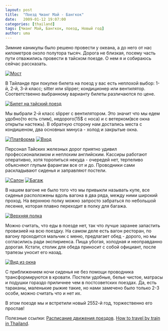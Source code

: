 ```yaml
---
layout: post
title:  "Поезд Чианг Май - Бангкок"
date:   2009-01-12 19:07:00
categories: [thailand]
tags: [Чианг Май, Бангкок, поезд, Новый год]
author: uma
---
```


Зимние каникулы было решено провести у океана, а до него от нас километров около полутора тысяч. Дорога не близкая, посему часть пути отважились провести в тайском поезде. О нем я и собираюсь сейчас рассказать.

[![Мост][1]][2]

В Тайланде при покупке билета на поезд у вас есть неплохой выбор: 1-й, 2-й, 3-й класс; sitter или slipper; кондиционер или вентилятор. Соответственно выбранному варианту билеты различаются по цене.

[![Билет на тайский поезд][3]][4]

Мы выбрали 2-й класс slipper с вентилятором. Это значит что мы едем удобно(то есть спим), недорого(15$ с носа) и с ветерком(все окна открыты настежь). В обратную сторону нам достались места с кондишеном, два основных минуса - холод и закрытые окна.

[![Платформа][5]][6] [![Вход][7]][8]     

Персонал Тайских железных дорог приятно удивил профессионализмом и неплохим английским. Кассиры работают оперативно, хотя торопиться некуда - очередей нет, терпеливо объясняют глупым фарангам все от и до. Проводники сами раскладывают сиденья и заправляют постели. 

[![Салон][9]][10] [![Багаж][11]][12]    
     
В нашем вагоне не было того что мы привыкли называть купе, все сиденья расположены вдоль вагона в два ряда, между ними широкий проход. На верхнюю полку можно запросто забраться по небольшой лесенке, которая плавно переходит в полку для багажа. 

[![Верхняя полка][13]][14]

Можно считать, что еды в поезде нет, так что лучше заранее запастить провизией на всю поездку. На самом деле есть вагон ресторан, по вагону проходится мальчик с меню, предлагает обед - дорого, но мы согласились ради экспириенса. Пища убогая, холодная и неоправданно дорогая. Кстати, столик для обеда приносит с собой официант, после трапезы уносит его назад. 

[![Вид из окна][15]][16]

С приближением ночи сиденья не без помощи проводника трансформируются в кровати. Постели удобные, белье чистое, матрасы и подушки гораздо приличнее чем в постсоветских поездах. Да, есть тараканы, маленькие рыжие такие, но нами замечено было только 2-3 особи, можно считать что и нет их.

В этом поезде мы и встретили новый 2552-й год, торжественно его проспав!

Полезные ссылки: [Расписание движения поездов][17]. [How to travel by train in Thailand][18].

  [1]: /poezd-chiang-mai-bangkok/bridge-thumb.jpg "Мост"
  [2]: /poezd-chiang-mai-bangkok/bridge.jpg 
  [3]: /poezd-chiang-mai-bangkok/ticket-thumb.jpg "Билет на тайский поезд"
  [4]: /poezd-chiang-mai-bangkok/ticket.jpg
  [5]: /poezd-chiang-mai-bangkok/platform-thumb.jpg "Платформа"
  [6]: /poezd-chiang-mai-bangkok/platform.jpg
  [7]: /poezd-chiang-mai-bangkok/entrance-thumb.jpg "Вход"
  [8]: /poezd-chiang-mai-bangkok/entrance.jpg
  [9]: /poezd-chiang-mai-bangkok/salon-thumb.jpg "Салон"
  [10]: /poezd-chiang-mai-bangkok/salon.jpg
  [11]: /poezd-chiang-mai-bangkok/luggage-thumb.jpg "Багаж"
  [12]: /poezd-chiang-mai-bangkok/luggage.jpg
  [13]: /poezd-chiang-mai-bangkok/upperbed-thumb.jpg "Верхняя полка"
  [14]: /poezd-chiang-mai-bangkok/upperbed.jpg
  [15]: /poezd-chiang-mai-bangkok/view-thumb.jpg "Вид из окна"
  [16]: /poezd-chiang-mai-bangkok/view.jpg
  [17]: http://www.railway.co.th/home/default.asp?lenguage=eng
  [18]: http://www.seat61.com/thailand.htm

